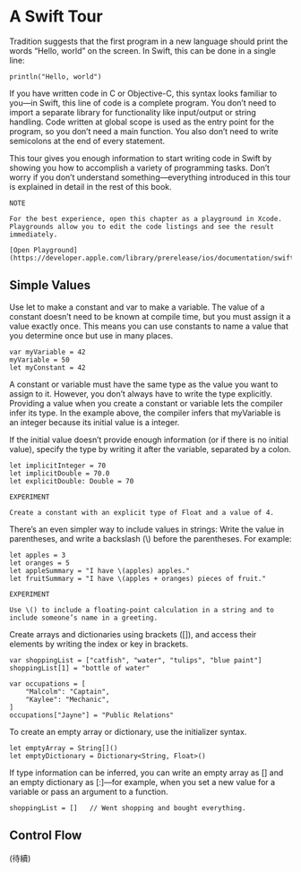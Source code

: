 # A Swift Tour

Tradition suggests that the first program in a new language should print the words “Hello, world” on the screen. In Swift, this can be done in a single line:

~~~
println("Hello, world")
~~~

If you have written code in C or Objective-C, this syntax looks familiar to you—in Swift, this line of code is a complete program. You don’t need to import a separate library for functionality like input/output or string handling. Code written at global scope is used as the entry point for the program, so you don’t need a main function. You also don’t need to write semicolons at the end of every statement.

This tour gives you enough information to start writing code in Swift by showing you how to accomplish a variety of programming tasks. Don’t worry if you don’t understand something—everything introduced in this tour is explained in detail in the rest of this book.

~~~
NOTE

For the best experience, open this chapter as a playground in Xcode. Playgrounds allow you to edit the code listings and see the result immediately.

[Open Playground](https://developer.apple.com/library/prerelease/ios/documentation/swift/conceptual/swift_programming_language/GuidedTour.playground.zip)
~~~

## Simple Values
Use let to make a constant and var to make a variable. The value of a constant doesn’t need to be known at compile time, but you must assign it a value exactly once. This means you can use constants to name a value that you determine once but use in many places.

~~~
var myVariable = 42
myVariable = 50
let myConstant = 42
~~~

A constant or variable must have the same type as the value you want to assign to it. However, you don’t always have to write the type explicitly. Providing a value when you create a constant or variable lets the compiler infer its type. In the example above, the compiler infers that myVariable is an integer because its initial value is a integer.

If the initial value doesn’t provide enough information (or if there is no initial value), specify the type by writing it after the variable, separated by a colon.

~~~
let implicitInteger = 70
let implicitDouble = 70.0
let explicitDouble: Double = 70
~~~

~~~
EXPERIMENT

Create a constant with an explicit type of Float and a value of 4.
~~~

There’s an even simpler way to include values in strings: Write the value in parentheses, and write a backslash (\\) before the parentheses. For example:

~~~
let apples = 3
let oranges = 5
let appleSummary = "I have \(apples) apples."
let fruitSummary = "I have \(apples + oranges) pieces of fruit."
~~~

~~~
EXPERIMENT

Use \() to include a floating-point calculation in a string and to include someone’s name in a greeting.
~~~

Create arrays and dictionaries using brackets ([]), and access their elements by writing the index or key in brackets.

~~~
var shoppingList = ["catfish", "water", "tulips", "blue paint"]
shoppingList[1] = "bottle of water"

var occupations = [
    "Malcolm": "Captain",
    "Kaylee": "Mechanic",
]
occupations["Jayne"] = "Public Relations"
~~~

To create an empty array or dictionary, use the initializer syntax.

~~~
let emptyArray = String[]()
let emptyDictionary = Dictionary<String, Float>()
~~~

If type information can be inferred, you can write an empty array as [] and an empty dictionary as [:]—for example, when you set a new value for a variable or pass an argument to a function.

~~~
shoppingList = []   // Went shopping and bought everything.
~~~

## Control Flow

(待續)
